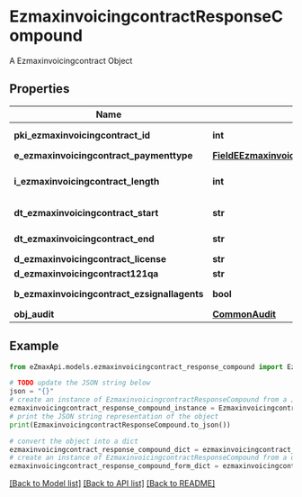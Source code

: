# EzmaxinvoicingcontractResponseCompound

A Ezmaxinvoicingcontract Object

## Properties

Name | Type | Description | Notes
------------ | ------------- | ------------- | -------------
**pki_ezmaxinvoicingcontract_id** | **int** | The unique ID of the Ezmaxinvoicingcontract | 
**e_ezmaxinvoicingcontract_paymenttype** | [**FieldEEzmaxinvoicingcontractPaymenttype**](FieldEEzmaxinvoicingcontractPaymenttype.md) |  | 
**i_ezmaxinvoicingcontract_length** | **int** | The length in years of the Ezmaxinvoicingcontract | 
**dt_ezmaxinvoicingcontract_start** | **str** | The start date of the Ezmaxinvoicingcontract | 
**dt_ezmaxinvoicingcontract_end** | **str** | The end date of the Ezmaxinvoicingcontract | 
**d_ezmaxinvoicingcontract_license** | **str** | The price of the license | 
**d_ezmaxinvoicingcontract121qa** | **str** | The price for 121QA | 
**b_ezmaxinvoicingcontract_ezsignallagents** | **bool** | Whether eZsign is for all agents | 
**obj_audit** | [**CommonAudit**](CommonAudit.md) |  | 

## Example

```python
from eZmaxApi.models.ezmaxinvoicingcontract_response_compound import EzmaxinvoicingcontractResponseCompound

# TODO update the JSON string below
json = "{}"
# create an instance of EzmaxinvoicingcontractResponseCompound from a JSON string
ezmaxinvoicingcontract_response_compound_instance = EzmaxinvoicingcontractResponseCompound.from_json(json)
# print the JSON string representation of the object
print(EzmaxinvoicingcontractResponseCompound.to_json())

# convert the object into a dict
ezmaxinvoicingcontract_response_compound_dict = ezmaxinvoicingcontract_response_compound_instance.to_dict()
# create an instance of EzmaxinvoicingcontractResponseCompound from a dict
ezmaxinvoicingcontract_response_compound_form_dict = ezmaxinvoicingcontract_response_compound.from_dict(ezmaxinvoicingcontract_response_compound_dict)
```
[[Back to Model list]](../README.md#documentation-for-models) [[Back to API list]](../README.md#documentation-for-api-endpoints) [[Back to README]](../README.md)


